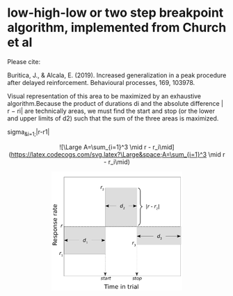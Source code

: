 # low-high-low or two step breakpoint algorithm, implemented from Church et al

Please cite:

Buritica, J., & Alcala, E. (2019). Increased generalization in a peak procedure after delayed reinforcement. Behavioural processes, 169, 103978.

Visual representation of this area to be maximized by an exhaustive algorithm.Because the product of durations di and the absolute difference | r − ri| are technically areas, we must find the start and stop (or the lower and upper limits of d2) such that the sum of the three areas is maximized.



sigma<sub>&i=1;</sub>|r-r1|

<div align="center">
  
 ![\Large A=\sum_{i=1}^3 \mid r - r_i\mid](https://latex.codecogs.com/svg.latex?\Large&space;A=\sum_{i=1}^3 \mid r - r_i\mid) 
  
 <img src="https://github.com/jealcalat/start_stop_peak_procedure/blob/main/lhl_diagramm-1.png" width="300">
</div>
